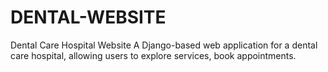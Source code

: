 # DENTAL-WEBSITE
Dental Care Hospital Website A Django-based web application for a dental care hospital, allowing users to explore services, book appointments.
